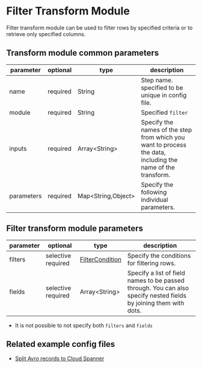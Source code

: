 # Filter Transform Module

Filter transform module can be used to filter rows by specified criteria or to retrieve only specified columns.

## Transform module common parameters

| parameter | optional | type | description |
| --- | --- | --- | --- |
| name | required | String | Step name. specified to be unique in config file. |
| module | required | String | Specified `filter` |
| inputs | required | Array<String\> | Specify the names of the step from which you want to process the data, including the name of the transform. |
| parameters | required | Map<String,Object\> | Specify the following individual parameters. |

## Filter transform module parameters

| parameter | optional | type | description |
| --- | --- | --- | --- |
| filters | selective required | [FilterCondition](filtercondition.md) | Specify the conditions for filtering rows. |
| fields | selective required | Array<String\> | Specify a list of field names to be passed through. You can also specify nested fields by joining them with dots. |

* It is not possible to not specify both `filters` and `fields`


## Related example config files

* [Split Avro records to Cloud Spanner](../../../../examples/avro-to-filter-to-avro.json)

